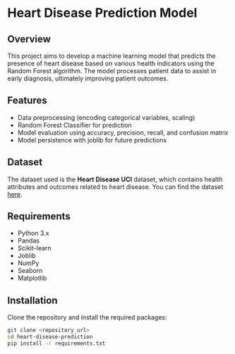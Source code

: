 # Heart Disease Prediction Model

## Overview
This project aims to develop a machine learning model that predicts the presence of heart disease based on various health indicators using the Random Forest algorithm. The model processes patient data to assist in early diagnosis, ultimately improving patient outcomes.

## Features
- Data preprocessing (encoding categorical variables, scaling)
- Random Forest Classifier for prediction
- Model evaluation using accuracy, precision, recall, and confusion matrix
- Model persistence with joblib for future predictions

## Dataset
The dataset used is the **Heart Disease UCI** dataset, which contains health attributes and outcomes related to heart disease. You can find the dataset [here](https://archive.ics.uci.edu/ml/datasets/heart+Disease).

## Requirements
- Python 3.x
- Pandas
- Scikit-learn
- Joblib
- NumPy
- Seaborn
- Matplotlib

## Installation
Clone the repository and install the required packages:
```bash
git clone <repository_url>
cd heart-disease-prediction
pip install -r requirements.txt
